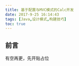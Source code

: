 ```yaml
---
title: 基于配置与MVC模式的Calc开发
date: 2017-9-25 16:14:43
tags: [Java,设计模式,构建技巧]
toc: true
---
```


## 前言


有空再更，先开贴占位


